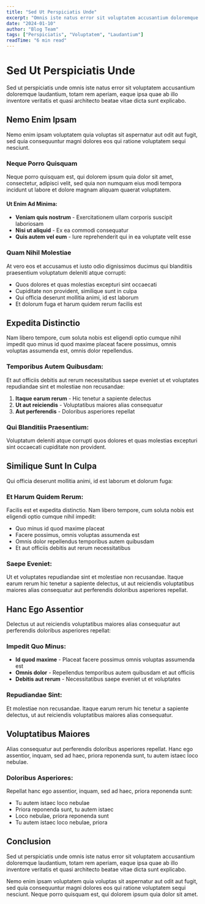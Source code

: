 ```yaml
---
title: "Sed Ut Perspiciatis Unde"
excerpt: "Omnis iste natus error sit voluptatem accusantium doloremque laudantium, totam rem aperiam."
date: "2024-01-10"
author: "Blog Team"
tags: ["Perspiciatis", "Voluptatem", "Laudantium"]
readTime: "6 min read"
---
```


# Sed Ut Perspiciatis Unde

Sed ut perspiciatis unde omnis iste natus error sit voluptatem accusantium doloremque laudantium, totam rem aperiam, eaque ipsa quae ab illo inventore veritatis et quasi architecto beatae vitae dicta sunt explicabo.

## Nemo Enim Ipsam

Nemo enim ipsam voluptatem quia voluptas sit aspernatur aut odit aut fugit, sed quia consequuntur magni dolores eos qui ratione voluptatem sequi nesciunt.

### Neque Porro Quisquam

Neque porro quisquam est, qui dolorem ipsum quia dolor sit amet, consectetur, adipisci velit, sed quia non numquam eius modi tempora incidunt ut labore et dolore magnam aliquam quaerat voluptatem.

#### Ut Enim Ad Minima:

- **Veniam quis nostrum** - Exercitationem ullam corporis suscipit laboriosam
- **Nisi ut aliquid** - Ex ea commodi consequatur
- **Quis autem vel eum** - Iure reprehenderit qui in ea voluptate velit esse

### Quam Nihil Molestiae

At vero eos et accusamus et iusto odio dignissimos ducimus qui blanditiis praesentium voluptatum deleniti atque corrupti:

- Quos dolores et quas molestias excepturi sint occaecati
- Cupiditate non provident, similique sunt in culpa
- Qui officia deserunt mollitia animi, id est laborum
- Et dolorum fuga et harum quidem rerum facilis est

## Expedita Distinctio

Nam libero tempore, cum soluta nobis est eligendi optio cumque nihil impedit quo minus id quod maxime placeat facere possimus, omnis voluptas assumenda est, omnis dolor repellendus.

### Temporibus Autem Quibusdam:

Et aut officiis debitis aut rerum necessitatibus saepe eveniet ut et voluptates repudiandae sint et molestiae non recusandae:

1. **Itaque earum rerum** - Hic tenetur a sapiente delectus
2. **Ut aut reiciendis** - Voluptatibus maiores alias consequatur
3. **Aut perferendis** - Doloribus asperiores repellat

### Qui Blanditiis Praesentium:

Voluptatum deleniti atque corrupti quos dolores et quas molestias excepturi sint occaecati cupiditate non provident.

## Similique Sunt In Culpa

Qui officia deserunt mollitia animi, id est laborum et dolorum fuga:

### Et Harum Quidem Rerum:

Facilis est et expedita distinctio. Nam libero tempore, cum soluta nobis est eligendi optio cumque nihil impedit:

- Quo minus id quod maxime placeat
- Facere possimus, omnis voluptas assumenda est
- Omnis dolor repellendus temporibus autem quibusdam
- Et aut officiis debitis aut rerum necessitatibus

### Saepe Eveniet:

Ut et voluptates repudiandae sint et molestiae non recusandae. Itaque earum rerum hic tenetur a sapiente delectus, ut aut reiciendis voluptatibus maiores alias consequatur aut perferendis doloribus asperiores repellat.

## Hanc Ego Assentior

Delectus ut aut reiciendis voluptatibus maiores alias consequatur aut perferendis doloribus asperiores repellat:

### Impedit Quo Minus:

- **Id quod maxime** - Placeat facere possimus omnis voluptas assumenda est
- **Omnis dolor** - Repellendus temporibus autem quibusdam et aut officiis
- **Debitis aut rerum** - Necessitatibus saepe eveniet ut et voluptates

### Repudiandae Sint:

Et molestiae non recusandae. Itaque earum rerum hic tenetur a sapiente delectus, ut aut reiciendis voluptatibus maiores alias consequatur.

## Voluptatibus Maiores

Alias consequatur aut perferendis doloribus asperiores repellat. Hanc ego assentior, inquam, sed ad haec, priora reponenda sunt, tu autem istaec loco nebulae.

### Doloribus Asperiores:

Repellat hanc ego assentior, inquam, sed ad haec, priora reponenda sunt:

- Tu autem istaec loco nebulae
- Priora reponenda sunt, tu autem istaec
- Loco nebulae, priora reponenda sunt
- Tu autem istaec loco nebulae, priora

## Conclusion

Sed ut perspiciatis unde omnis iste natus error sit voluptatem accusantium doloremque laudantium, totam rem aperiam, eaque ipsa quae ab illo inventore veritatis et quasi architecto beatae vitae dicta sunt explicabo.

Nemo enim ipsam voluptatem quia voluptas sit aspernatur aut odit aut fugit, sed quia consequuntur magni dolores eos qui ratione voluptatem sequi nesciunt. Neque porro quisquam est, qui dolorem ipsum quia dolor sit amet.
